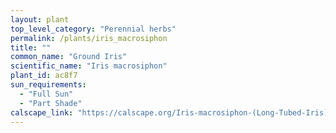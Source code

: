 ```yaml
---
layout: plant                                                              
top_level_category: "Perennial herbs"
permalink: /plants/iris_macrosiphon
title: ""
common_name: "Ground Iris"
scientific_name: "Iris macrosiphon"
plant_id: ac8f7
sun_requirements:
  - "Full Sun"
  - "Part Shade"
calscape_link: "https://calscape.org/Iris-macrosiphon-(Long-Tubed-Iris)"
---
```



